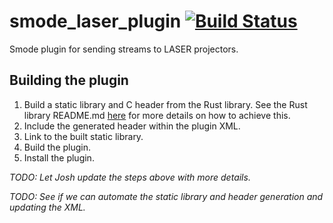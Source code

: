 # smode_laser_plugin [![Build Status](https://github.com/mindbuffer/smode_laser_plugin/workflows/smode_laser_plugin/badge.svg)](https://github.com/mindbuffer/smode_laser_plugin/actions)

Smode plugin for sending streams to LASER projectors.

## Building the plugin

1. Build a static library and C header from the Rust library. See the Rust
   library README.md [here][1] for more details on how to achieve this.
2. Include the generated header within the plugin XML.
3. Link to the built static library.
4. Build the plugin.
5. Install the plugin.

*TODO: Let Josh update the steps above with more details.*

*TODO: See if we can automate the static library and header generation and
updating the XML.*

[1]: https://github.com/MindBuffer/smode_laser_plugin/tree/master/smode_laser_plugin

